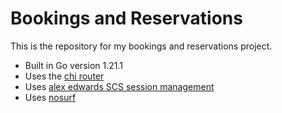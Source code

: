 # Bookings and Reservations

This is the repository for my bookings and reservations project.

- Built in Go version 1.21.1
- Uses the [chi router](https://github.com/go-chi/chi)
- Uses [alex edwards SCS session management](https://github.com/alexedwards/scs)
- Uses [nosurf](https://github.com/justinas/nosurf)
